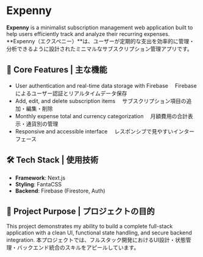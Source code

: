 
# Expenny

**Expenny** is a minimalist subscription management web application built to help users efficiently track and analyze their recurring expenses.
\*\*Expenny（エクスペニー）\*\*は、ユーザーが定期的な支出を効率的に管理・分析できるように設計されたミニマルなサブスクリプション管理アプリです。

## 🔧 Core Features | 主な機能

* User authentication and real-time data storage with Firebase
  　Firebaseによるユーザー認証とリアルタイムデータ保存
* Add, edit, and delete subscription items
  　サブスクリプション項目の追加・編集・削除
* Monthly expense total and currency categorization
  　月額費用の合計表示・通貨別の管理
* Responsive and accessible interface
  　レスポンシブで見やすいインターフェース

## 🛠 Tech Stack | 使用技術

* **Framework**: Next.js
* **Styling**: FantaCSS
* **Backend**: Firebase (Firestore, Auth)

## 📌 Project Purpose | プロジェクトの目的

This project demonstrates my ability to build a complete full-stack application with a clean UI, functional state handling, and secure backend integration.
本プロジェクトでは、フルスタック開発におけるUI設計・状態管理・バックエンド統合のスキルをアピールしています。

